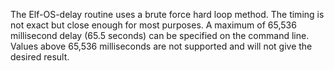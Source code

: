 The Elf-OS-delay routine uses a brute force hard loop method. The timing
is not exact but close enough for most purposes. A maximum of 65,536
millisecond delay (65.5 seconds) can be specified on the command line. 
Values above 65,536 milliseconds are not supported and will not give the desired result.

